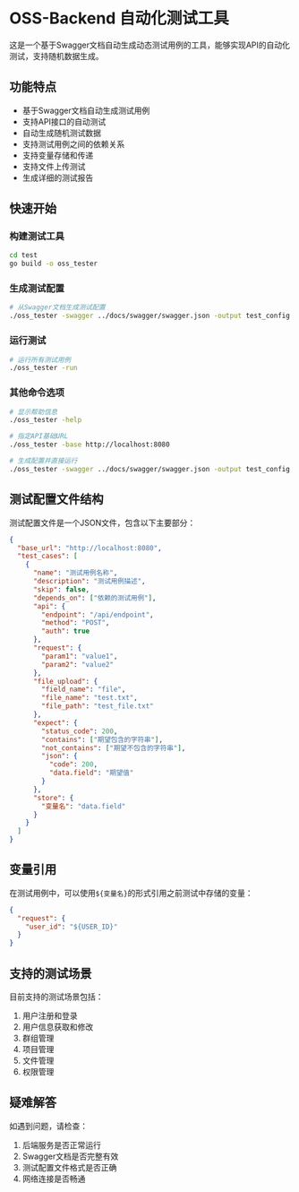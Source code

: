 # OSS-Backend 自动化测试工具

这是一个基于Swagger文档自动生成动态测试用例的工具，能够实现API的自动化测试，支持随机数据生成。

## 功能特点

- 基于Swagger文档自动生成测试用例
- 支持API接口的自动测试
- 自动生成随机测试数据
- 支持测试用例之间的依赖关系
- 支持变量存储和传递
- 支持文件上传测试
- 生成详细的测试报告

## 快速开始

### 构建测试工具

```bash
cd test
go build -o oss_tester
```

### 生成测试配置

```bash
# 从Swagger文档生成测试配置
./oss_tester -swagger ../docs/swagger/swagger.json -output test_config.json
```

### 运行测试

```bash
# 运行所有测试用例
./oss_tester -run
```

### 其他命令选项

```bash
# 显示帮助信息
./oss_tester -help

# 指定API基础URL
./oss_tester -base http://localhost:8080

# 生成配置并直接运行
./oss_tester -swagger ../docs/swagger/swagger.json -output test_config.json -run
```

## 测试配置文件结构

测试配置文件是一个JSON文件，包含以下主要部分：

```json
{
  "base_url": "http://localhost:8080",
  "test_cases": [
    {
      "name": "测试用例名称",
      "description": "测试用例描述",
      "skip": false,
      "depends_on": ["依赖的测试用例"],
      "api": {
        "endpoint": "/api/endpoint",
        "method": "POST",
        "auth": true
      },
      "request": {
        "param1": "value1",
        "param2": "value2"
      },
      "file_upload": {
        "field_name": "file",
        "file_name": "test.txt",
        "file_path": "test_file.txt"
      },
      "expect": {
        "status_code": 200,
        "contains": ["期望包含的字符串"],
        "not_contains": ["期望不包含的字符串"],
        "json": {
          "code": 200,
          "data.field": "期望值"
        }
      },
      "store": {
        "变量名": "data.field"
      }
    }
  ]
}
```

## 变量引用

在测试用例中，可以使用`${变量名}`的形式引用之前测试中存储的变量：

```json
{
  "request": {
    "user_id": "${USER_ID}"
  }
}
```

## 支持的测试场景

目前支持的测试场景包括：

1. 用户注册和登录
2. 用户信息获取和修改
3. 群组管理
4. 项目管理
5. 文件管理
6. 权限管理

## 疑难解答

如遇到问题，请检查：

1. 后端服务是否正常运行
2. Swagger文档是否完整有效
3. 测试配置文件格式是否正确
4. 网络连接是否畅通 
